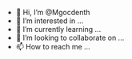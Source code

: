 - 👋 Hi, I’m @Mgocdenth
- 👀 I’m interested in ...
- 🌱 I’m currently learning ...
- 💞️ I’m looking to collaborate on ...
- 📫 How to reach me ...

<!---
Mgocdenth/Mgocdenth is a ✨ special ✨ repository because its `README.md` (this file) appears on your GitHub profile.
You can click the Preview link to take a look at your changes.
--->
